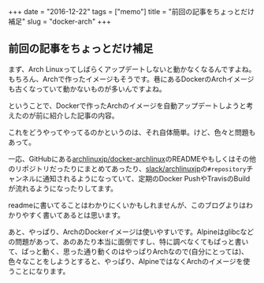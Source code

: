 +++
date = "2016-12-22"
tags =  ["memo"]
title = "前回の記事をちょっとだけ補足"
slug = "docker-arch"
+++

## 前回の記事をちょっとだけ補足

まず、Arch Linuxってしばらくアップデートしないと動かなくなるんですよね。もちろん、Archで作ったイメージもそうです。巷にあるDockerのArchイメージも古くなっていて動かないものが多いんですよね。

ということで、Dockerで作ったArchのイメージを自動アップデートしようと考えたのが前に紹介した記事の内容。

これをどうやってやってるのかというのは、それ自体簡単。けど、色々と問題もあって。

一応、GitHubにある[archlinuxjp/docker-archlinux](https://github.com/archlinuxjp/docker-archlinux)のREADMEやもしくはその他のリポジトリだったりにまとめてあったり、[slack/archlinuxjp](https://archlinuxjp.slack.com)の`#repository`チャンネルに通知されるようになっていて、定期のDocker PushやTravisのBuildが流れるようになったりしてます。

readmeに書いてることはわかりにくいかもしれませんが、このブログよりはわかりやすく書いてあるとは思います。

あと、やっぱり、ArchのDockerイメージは使いやすいです。Alpineはglibcなどの問題があって、あのあたり本当に面倒ですし、特に調べなくてもぱっと書いて、ぱっと動く、思った通り動くのはやっぱりArchなので(自分にとっては)、色々なことをしようとすると、やっぱり、AlpineではなくArchのイメージを使うことになります。
	  
